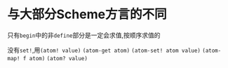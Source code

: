 与大部分Scheme方言的不同
=====================
只有`begin`中的非`define`部分是一定会求值,按顺序求值的

没有`set!`,用`(atom! value)` `(atom-get atom)` `(atom-set! atom value)` `(atom-map! f atom)` `(atom? value)`
